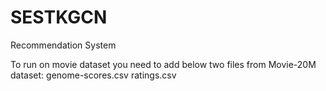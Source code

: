 # SESTKGCN
Recommendation System

To run on movie dataset you need to add below two files from Movie-20M dataset:
genome-scores.csv
ratings.csv

